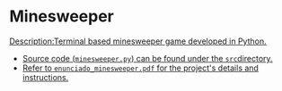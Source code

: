 # Minesweeper

<u>Description:<u>Terminal based minesweeper game developed in Python.

* Source code (`minesweeper.py`) can be found under the `src`directory.
* Refer to `enunciado_minesweeper.pdf` for the project's details and instructions.
